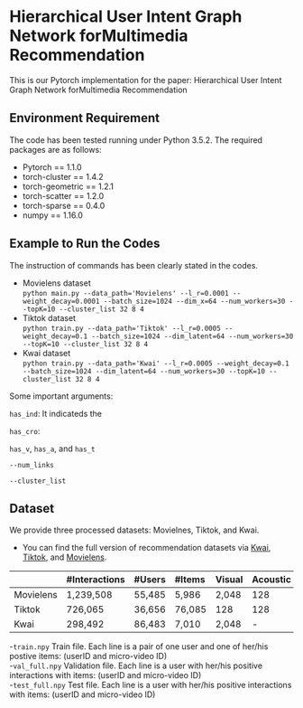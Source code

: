 # Hierarchical User Intent Graph Network forMultimedia Recommendation

This is our Pytorch implementation for the paper: Hierarchical User Intent Graph Network forMultimedia Recommendation


## Environment Requirement
The code has been tested running under Python 3.5.2. The required packages are as follows:
- Pytorch == 1.1.0
- torch-cluster == 1.4.2
- torch-geometric == 1.2.1
- torch-scatter == 1.2.0
- torch-sparse == 0.4.0
- numpy == 1.16.0

## Example to Run the Codes
The instruction of commands has been clearly stated in the codes.
- Movielens dataset  
`python main.py --data_path='Movielens' --l_r=0.0001 --weight_decay=0.0001 --batch_size=1024 --dim_x=64 --num_workers=30 --topK=10 --cluster_list 32 8 4` 
- Tiktok dataset  
`python train.py --data_path='Tiktok' --l_r=0.0005 --weight_decay=0.1 --batch_size=1024 --dim_latent=64 --num_workers=30 --topK=10 --cluster_list 32 8 4`
- Kwai dataset  
```python train.py --data_path='Kwai' --l_r=0.0005 --weight_decay=0.1 --batch_size=1024 --dim_latent=64 --num_workers=30 --topK=10 --cluster_list 32 8 4```



Some important arguments:  

`has_ind`: It indicateds the

`has_cro`:

`has_v`, `has_a`, and `has_t`

`--num_links`

`--cluster_list`

<!--- `model_name`: 
  It specifies the type of model. Here we provide three options: 
  1. `MMGCN` (by default) proposed in MMGCN: Multi-modal Graph Convolution Network for Personalized Recommendation of Micro-video, ACM MM2019. Usage: `--model_name='MMGCN'`
  2. `VBPR` proposed in [VBPR: Visual Bayesian Personalized Ranking from Implicit Feedback](https://arxiv.org/abs/1510.01784), AAAI2016. Usage: `--model_name 'VBPR'`  
  3. `ACF` proposed in [Attentive Collaborative Filtering: Multimedia Recommendation with Item- and Component-Level Attention
](https://dl.acm.org/citation.cfm?id=3080797), SIGIR2017. Usage: `--model_name 'ACF'`  
  4. `GraphSAGE` proposed in [Inductive Representation Learning on Large Graphs](https://arxiv.org/abs/1706.02216), NIPS2017. Usage: `--model_name 'GraphSAGE'`
  5. `NGCF` proposed in [Neural Graph Collaborative Filtering](https://arxiv.org/abs/1905.08108), SIGIR2019. Usage: `--model_name 'NGCF'` 
-->

<!-- - `aggr_mode` 
  It specifics the type of aggregation layer. Here we provide three options:  
  1. `mean` (by default) implements the mean aggregation in aggregation layer. Usage `--aggr_mode 'mean'`
  2. `max` implements the max aggregation in aggregation layer. Usage `--aggr_mode 'max'`
  3. `add` implements the sum aggregation in aggregation layer. Usage `--aggr_mode 'add'`
  -->
  <!-- 
- `concat`:
  It indicates the type of combination layer. Here we provide two options:
  1. `concat`(by default) implements the concatenation combination in combination layer. Usage `--concat 'True'`
  2. `ele` implements the element-wise combination in combination layer. Usage `--concat 'False'`-->
## Dataset
We provide three processed datasets: Movielnes, Tiktok, and Kwai.  
- You can find the full version of recommendation datasets via [Kwai](https://www.kuaishou.com/activity/uimc), [Tiktok](http://ai-lab-challenge.bytedance.com/tce/vc/), and [Movielens](https://grouplens.org/datasets/movielens/).
<!-- - We select some users and micro-videos in [Kwai](https://drive.google.com/open?id=1Xk-ofNoDnwcZg_zYE5tak9s1iW195kY2) and [Tiktok](https://drive.google.com/open?id=1mlKTWugOr8TxRb3vq_-03kbr0olSJN_7) datasets accoding to the timestamp. 
- We extract the visual, acoustic, and textual features of all trailers in [Movielens](https://drive.google.com/open?id=1I1cHf9TXY88SbVCDhRiJV1drWX5Tc1-8) dataset.-->

||#Interactions|#Users|#Items|Visual|Acoustic|Textual|
|:-|:-|:-|:-|:-|:-|:-|
|Movielens|1,239,508|55,485|5,986|2,048|128|100|
|Tiktok|726,065|36,656|76,085|128|128|128|
|Kwai|298,492|86,483|7,010|2,048|-|-|

-`train.npy`
   Train file. Each line is a pair of one user and one of her/his postive items: (userID and micro-video ID)  
-`val_full.npy`
   Validation file. Each line is a user with her/his positive interactions with items: (userID and micro-video ID)  
-`test_full.npy`
   Test file. Each line is a user with her/his positive interactions with items: (userID and micro-video ID)  
